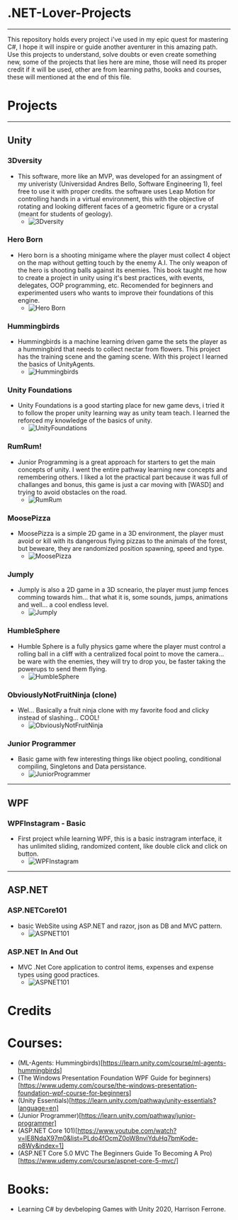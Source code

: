 # .NET-Lover-Projects

***

This repository holds every project i've used in my epic quest for mastering C#, I hope it will inspire or guide another aventurer in this amazing path. Use this projects to understand, solve doubts or even create something new, some of the projects that lies here are mine, those will need its proper credit if it will be used, other are from learning paths, books and courses, these will mentioned at the end of this file. 

# Projects

---

## Unity

### 3Dversity
- This software, more like an MVP, was developed for an assingment of my univeristy (Universidad Andres Bello, Software Engineering 1), feel free to use it with proper credits. the software uses Leap Motion for controlling hands in a virtual environment, this with the objective of rotating and looking different faces of a geometric figure or a crystal (meant for students of geology).
    - ![3Dversity](/resources/3dversity.png)

### Hero Born
- Hero born is a shooting minigame where the player must collect 4 object on the map without getting touch by the enemy A.I. The only weapon of the hero is shooting balls against its enemies. This book taught me how to create a project in unity using it's best practices, with events, delegates, OOP programming, etc. Recomended for beginners and experimented users who wants to improve their foundations of this engine. 
    - ![Hero Born](/resources/HeroBorn.png)

### Hummingbirds
- Hummingbirds is a machine learning driven game the sets the player as a hummingbird that needs to collect nectar from flowers. This project has the training scene and the gaming scene. With this project I learned the basics of UnityAgents.
    - ![Hummingbirds](/resources/HummingBird.png)

### Unity Foundations
- Unity Foundations is a good starting place for new game devs, i tried it to follow the proper unity learning way as unity team teach. I learned the reforced my knowledge of the basics of unity.
    - ![UnityFoundations](/resources/UnityFoundations.png)

### RumRum!
- Junior Programming is a great approach for starters to get the main concepts of unity. I went the entire pathway learning new concepts and remembering others. I liked a lot the practical part because it was full of challanges and bonus, this game is just a car moving with [WASD] and trying to avoid obstacles on the road.
    - ![RumRum](/resources/JP_01.png)

### MoosePizza
- MoosePizza is a simple 2D game in a 3D environment, the player must avoid or kill with its dangerous flying pizzas to the animals of the forest, but beweare, they are randomized position spawning, speed and type.
    - ![MoosePizza](/resources/MoosePizza.png)

### Jumply
- Jumply is also a 2D game in a 3D scneario, the player must jump fences comming towards him... that what it is, some sounds, jumps, animations and well... a cool endless level.
    - ![Jumply](/resources/jumply.png)

### HumbleSphere
- Humble Sphere is a fully physics game where the player must control a rolling ball in a cliff with a centralized focal point to move the camera... be ware with the enemies, they will try to drop you, be faster taking the powerups to send them flying.
    - ![HumbleSphere](/resources/HumbleSphere.png)

### ObviouslyNotFruitNinja (clone)
- Wel... Basically a fruit ninja clone with my favorite food and clicky instead of slashing... COOL!
    - ![ObviouslyNotFruitNinja](/resources/ObviouslyNotFruitNinja.png)

### Junior Programmer
- Basic game with few interesting things like object pooling, conditional compiling, Singletons and Data persistance.
    - ![JuniorProgrammer](/resources/JuniorProgrammer.png)
---

## WPF

### WPFInstagram - Basic
- First project while learning WPF, this is a basic instragram interface, it has unlimited sliding, randomized content, like double click and click on button.
    - ![WPFInstagram](/resources/WPFInstagram.png)

---

## ASP.NET

### ASP.NETCore101

- basic WebSite using ASP.NET and razor, json as DB and MVC pattern. 
    - ![ASPNET101](/resources/ASPNET101.png)

### ASP.NET In And Out

- MVC .Net Core application to control items, expenses and expense types using good practices.
    - ![ASPNET101](/resources/ASPNETInAndOut.png)


# Credits

# Courses:
- (ML-Agents: Hummingbirds)[https://learn.unity.com/course/ml-agents-hummingbirds]
- (The Windows Presentation Foundation WPF Guide for beginners)[https://www.udemy.com/course/the-windows-presentation-foundation-wpf-course-for-beginners]
- (Unity Essentials)[https://learn.unity.com/pathway/unity-essentials?language=en]
- (Junior Programmer)[https://learn.unity.com/pathway/junior-programmer]
- (ASP.NET Core 101)[https://www.youtube.com/watch?v=lE8NdaX97m0&list=PLdo4fOcmZ0oW8nviYduHq7bmKode-p8Wy&index=1]
- (ASP.NET Core 5.0 MVC The Beginners Guide To Becoming A Pro)[https://www.udemy.com/course/aspnet-core-5-mvc/]

# Books:
- Learning C# by devbeloping Games with Unity 2020, Harrison Ferrone.

